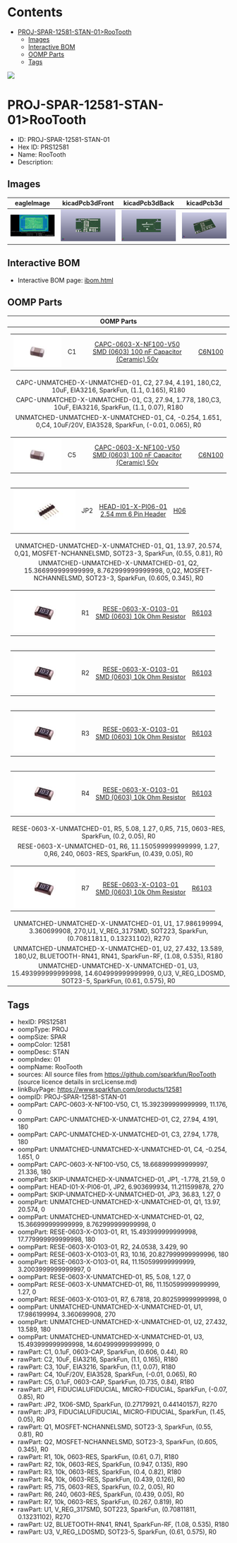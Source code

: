 



Contents
========

* [PROJ-SPAR-12581-STAN-01>RooTooth](#proj-spar-12581-stan-01rootooth)
	* [Images](#images)
	* [Interactive BOM](#interactive-bom)
	* [OOMP Parts](#oomp-parts)
	* [Tags](#tags)
  
![][im]
# PROJ-SPAR-12581-STAN-01>RooTooth

- ID: PROJ-SPAR-12581-STAN-01
- Hex ID: PRS12581
- Name: RooTooth
- Description: 

## Images
  
  

|eagleImage|kicadPcb3dFront|kicadPcb3dBack|kicadPcb3d|
| :---: | :---: | :---: | :---: |
|[![eagleImage](eagleImage_140.png)](eagleImage_600.png)|[![kicadPcb3dFront](kicadPcb3dFront_140.png)](kicadPcb3dFront_600.png)|[![kicadPcb3dBack](kicadPcb3dBack_140.png)](kicadPcb3dBack_600.png)|[![kicadPcb3d](kicadPcb3d_140.png)](kicadPcb3d_600.png)|

## Interactive BOM

- Interactive BOM page: [ibom.html](kicad/bom/ibom.html)

## OOMP Parts
  

|OOMP Parts|
| :---: |
|<table><tr><td>![CAPC-0603-X-NF100-V50](https://raw.githubusercontent.com/oomlout/oomlout_OOMP_parts/main/CAPC-0603-X-NF100-V50/image_140.jpg)</td><td> C1</td><td>[CAPC-0603-X-NF100-V50<br>SMD (0603) 100 nF Capacitor (Ceramic) 50v](https://github.com/oomlout/oomlout_OOMP_parts/tree/main/CAPC-0603-X-NF100-V50/)</td><td>[C6N100](https://github.com/oomlout/oomlout_OOMP_parts/tree/main/CAPC-0603-X-NF100-V50/)</td></tr></table>|
|CAPC-UNMATCHED-X-UNMATCHED-01, C2, 27.94, 4.191, 180,C2, 10uF, EIA3216, SparkFun, (1.1, 0.165), R180|
|CAPC-UNMATCHED-X-UNMATCHED-01, C3, 27.94, 1.778, 180,C3, 10uF, EIA3216, SparkFun, (1.1, 0.07), R180|
|UNMATCHED-UNMATCHED-X-UNMATCHED-01, C4, -0.254, 1.651, 0,C4, 10uF/20V, EIA3528, SparkFun, (-0.01, 0.065), R0|
|<table><tr><td>![CAPC-0603-X-NF100-V50](https://raw.githubusercontent.com/oomlout/oomlout_OOMP_parts/main/CAPC-0603-X-NF100-V50/image_140.jpg)</td><td> C5</td><td>[CAPC-0603-X-NF100-V50<br>SMD (0603) 100 nF Capacitor (Ceramic) 50v](https://github.com/oomlout/oomlout_OOMP_parts/tree/main/CAPC-0603-X-NF100-V50/)</td><td>[C6N100](https://github.com/oomlout/oomlout_OOMP_parts/tree/main/CAPC-0603-X-NF100-V50/)</td></tr></table>|
|<table><tr><td>![HEAD-I01-X-PI06-01](https://raw.githubusercontent.com/oomlout/oomlout_OOMP_parts/main/HEAD-I01-X-PI06-01/image_140.jpg)</td><td> JP2</td><td>[HEAD-I01-X-PI06-01<br>2.54 mm 6 Pin Header](https://github.com/oomlout/oomlout_OOMP_parts/tree/main/HEAD-I01-X-PI06-01/)</td><td>[H06](https://github.com/oomlout/oomlout_OOMP_parts/tree/main/HEAD-I01-X-PI06-01/)</td></tr></table>|
|UNMATCHED-UNMATCHED-X-UNMATCHED-01, Q1, 13.97, 20.574, 0,Q1, MOSFET-NCHANNELSMD, SOT23-3, SparkFun, (0.55, 0.81), R0|
|UNMATCHED-UNMATCHED-X-UNMATCHED-01, Q2, 15.366999999999999, 8.762999999999998, 0,Q2, MOSFET-NCHANNELSMD, SOT23-3, SparkFun, (0.605, 0.345), R0|
|<table><tr><td>![RESE-0603-X-O103-01](https://raw.githubusercontent.com/oomlout/oomlout_OOMP_parts/main/RESE-0603-X-O103-01/image_140.jpg)</td><td> R1</td><td>[RESE-0603-X-O103-01<br>SMD (0603) 10k Ohm Resistor](https://github.com/oomlout/oomlout_OOMP_parts/tree/main/RESE-0603-X-O103-01/)</td><td>[R6103](https://github.com/oomlout/oomlout_OOMP_parts/tree/main/RESE-0603-X-O103-01/)</td></tr></table>|
|<table><tr><td>![RESE-0603-X-O103-01](https://raw.githubusercontent.com/oomlout/oomlout_OOMP_parts/main/RESE-0603-X-O103-01/image_140.jpg)</td><td> R2</td><td>[RESE-0603-X-O103-01<br>SMD (0603) 10k Ohm Resistor](https://github.com/oomlout/oomlout_OOMP_parts/tree/main/RESE-0603-X-O103-01/)</td><td>[R6103](https://github.com/oomlout/oomlout_OOMP_parts/tree/main/RESE-0603-X-O103-01/)</td></tr></table>|
|<table><tr><td>![RESE-0603-X-O103-01](https://raw.githubusercontent.com/oomlout/oomlout_OOMP_parts/main/RESE-0603-X-O103-01/image_140.jpg)</td><td> R3</td><td>[RESE-0603-X-O103-01<br>SMD (0603) 10k Ohm Resistor](https://github.com/oomlout/oomlout_OOMP_parts/tree/main/RESE-0603-X-O103-01/)</td><td>[R6103](https://github.com/oomlout/oomlout_OOMP_parts/tree/main/RESE-0603-X-O103-01/)</td></tr></table>|
|<table><tr><td>![RESE-0603-X-O103-01](https://raw.githubusercontent.com/oomlout/oomlout_OOMP_parts/main/RESE-0603-X-O103-01/image_140.jpg)</td><td> R4</td><td>[RESE-0603-X-O103-01<br>SMD (0603) 10k Ohm Resistor](https://github.com/oomlout/oomlout_OOMP_parts/tree/main/RESE-0603-X-O103-01/)</td><td>[R6103](https://github.com/oomlout/oomlout_OOMP_parts/tree/main/RESE-0603-X-O103-01/)</td></tr></table>|
|RESE-0603-X-UNMATCHED-01, R5, 5.08, 1.27, 0,R5, 715, 0603-RES, SparkFun, (0.2, 0.05), R0|
|RESE-0603-X-UNMATCHED-01, R6, 11.150599999999999, 1.27, 0,R6, 240, 0603-RES, SparkFun, (0.439, 0.05), R0|
|<table><tr><td>![RESE-0603-X-O103-01](https://raw.githubusercontent.com/oomlout/oomlout_OOMP_parts/main/RESE-0603-X-O103-01/image_140.jpg)</td><td> R7</td><td>[RESE-0603-X-O103-01<br>SMD (0603) 10k Ohm Resistor](https://github.com/oomlout/oomlout_OOMP_parts/tree/main/RESE-0603-X-O103-01/)</td><td>[R6103](https://github.com/oomlout/oomlout_OOMP_parts/tree/main/RESE-0603-X-O103-01/)</td></tr></table>|
|UNMATCHED-UNMATCHED-X-UNMATCHED-01, U1, 17.986199994, 3.360699908, 270,U1, V_REG_317SMD, SOT223, SparkFun, (0.70811811, 0.13231102), R270|
|UNMATCHED-UNMATCHED-X-UNMATCHED-01, U2, 27.432, 13.589, 180,U2, BLUETOOTH-RN41, RN41, SparkFun-RF, (1.08, 0.535), R180|
|UNMATCHED-UNMATCHED-X-UNMATCHED-01, U3, 15.493999999999998, 14.604999999999999, 0,U3, V_REG_LDOSMD, SOT23-5, SparkFun, (0.61, 0.575), R0|

## Tags

- hexID: PRS12581
- oompType: PROJ
- oompSize: SPAR
- oompColor: 12581
- oompDesc: STAN
- oompIndex: 01
- oompName: RooTooth
- sources: All source files from https://github.com/sparkfun/RooTooth (source licence details in srcLicense.md)
- linkBuyPage: https://www.sparkfun.com/products/12581
- oompID: PROJ-SPAR-12581-STAN-01
- oompPart: CAPC-0603-X-NF100-V50, C1, 15.392399999999999, 11.176, 0
- oompPart: CAPC-UNMATCHED-X-UNMATCHED-01, C2, 27.94, 4.191, 180
- oompPart: CAPC-UNMATCHED-X-UNMATCHED-01, C3, 27.94, 1.778, 180
- oompPart: UNMATCHED-UNMATCHED-X-UNMATCHED-01, C4, -0.254, 1.651, 0
- oompPart: CAPC-0603-X-NF100-V50, C5, 18.668999999999997, 21.336, 180
- oompPart: SKIP-UNMATCHED-X-UNMATCHED-01, JP1, -1.778, 21.59, 0
- oompPart: HEAD-I01-X-PI06-01, JP2, 6.903699934, 11.211599878, 270
- oompPart: SKIP-UNMATCHED-X-UNMATCHED-01, JP3, 36.83, 1.27, 0
- oompPart: UNMATCHED-UNMATCHED-X-UNMATCHED-01, Q1, 13.97, 20.574, 0
- oompPart: UNMATCHED-UNMATCHED-X-UNMATCHED-01, Q2, 15.366999999999999, 8.762999999999998, 0
- oompPart: RESE-0603-X-O103-01, R1, 15.493999999999998, 17.779999999999998, 180
- oompPart: RESE-0603-X-O103-01, R2, 24.0538, 3.429, 90
- oompPart: RESE-0603-X-O103-01, R3, 10.16, 20.827999999999996, 180
- oompPart: RESE-0603-X-O103-01, R4, 11.150599999999999, 3.2003999999999997, 0
- oompPart: RESE-0603-X-UNMATCHED-01, R5, 5.08, 1.27, 0
- oompPart: RESE-0603-X-UNMATCHED-01, R6, 11.150599999999999, 1.27, 0
- oompPart: RESE-0603-X-O103-01, R7, 6.7818, 20.802599999999998, 0
- oompPart: UNMATCHED-UNMATCHED-X-UNMATCHED-01, U1, 17.986199994, 3.360699908, 270
- oompPart: UNMATCHED-UNMATCHED-X-UNMATCHED-01, U2, 27.432, 13.589, 180
- oompPart: UNMATCHED-UNMATCHED-X-UNMATCHED-01, U3, 15.493999999999998, 14.604999999999999, 0
- rawPart: C1, 0.1uF, 0603-CAP, SparkFun, (0.606, 0.44), R0
- rawPart: C2, 10uF, EIA3216, SparkFun, (1.1, 0.165), R180
- rawPart: C3, 10uF, EIA3216, SparkFun, (1.1, 0.07), R180
- rawPart: C4, 10uF/20V, EIA3528, SparkFun, (-0.01, 0.065), R0
- rawPart: C5, 0.1uF, 0603-CAP, SparkFun, (0.735, 0.84), R180
- rawPart: JP1, FIDUCIALUFIDUCIAL, MICRO-FIDUCIAL, SparkFun, (-0.07, 0.85), R0
- rawPart: JP2, 1X06-SMD, SparkFun, (0.27179921, 0.44140157), R270
- rawPart: JP3, FIDUCIALUFIDUCIAL, MICRO-FIDUCIAL, SparkFun, (1.45, 0.05), R0
- rawPart: Q1, MOSFET-NCHANNELSMD, SOT23-3, SparkFun, (0.55, 0.81), R0
- rawPart: Q2, MOSFET-NCHANNELSMD, SOT23-3, SparkFun, (0.605, 0.345), R0
- rawPart: R1, 10k, 0603-RES, SparkFun, (0.61, 0.7), R180
- rawPart: R2, 10k, 0603-RES, SparkFun, (0.947, 0.135), R90
- rawPart: R3, 10k, 0603-RES, SparkFun, (0.4, 0.82), R180
- rawPart: R4, 10k, 0603-RES, SparkFun, (0.439, 0.126), R0
- rawPart: R5, 715, 0603-RES, SparkFun, (0.2, 0.05), R0
- rawPart: R6, 240, 0603-RES, SparkFun, (0.439, 0.05), R0
- rawPart: R7, 10k, 0603-RES, SparkFun, (0.267, 0.819), R0
- rawPart: U1, V_REG_317SMD, SOT223, SparkFun, (0.70811811, 0.13231102), R270
- rawPart: U2, BLUETOOTH-RN41, RN41, SparkFun-RF, (1.08, 0.535), R180
- rawPart: U3, V_REG_LDOSMD, SOT23-5, SparkFun, (0.61, 0.575), R0



[im]: kicadPcb3d_450.png
